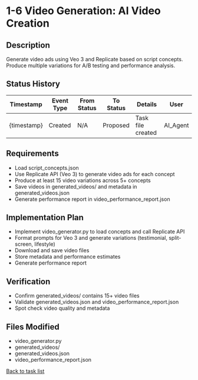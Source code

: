 # 1-6 Video Generation: AI Video Creation

## Description
Generate video ads using Veo 3 and Replicate based on script concepts. Produce multiple variations for A/B testing and performance analysis.

## Status History
| Timestamp | Event Type | From Status | To Status | Details | User |
|-----------|-----------|-------------|-----------|---------|------|
| {timestamp} | Created | N/A | Proposed | Task file created | AI_Agent |

## Requirements
- Load script_concepts.json
- Use Replicate API (Veo 3) to generate video ads for each concept
- Produce at least 15 video variations across 5+ concepts
- Save videos in generated_videos/ and metadata in generated_videos.json
- Generate performance report in video_performance_report.json

## Implementation Plan
- Implement video_generator.py to load concepts and call Replicate API
- Format prompts for Veo 3 and generate variations (testimonial, split-screen, lifestyle)
- Download and save video files
- Store metadata and performance estimates
- Generate performance report

## Verification
- Confirm generated_videos/ contains 15+ video files
- Validate generated_videos.json and video_performance_report.json
- Spot check video quality and metadata

## Files Modified
- video_generator.py
- generated_videos/
- generated_videos.json
- video_performance_report.json

[Back to task list](./tasks.md) 